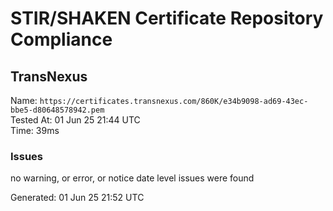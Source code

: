 # STIR/SHAKEN Certificate Repository Compliance

## TransNexus

Name: `https://certificates.transnexus.com/860K/e34b9098-ad69-43ec-bbe5-d80648578942.pem`\
Tested At: 01 Jun 25 21:44 UTC\
Time: 39ms

### Issues

no warning, or error, or notice date level issues were found

Generated: 01 Jun 25 21:52 UTC